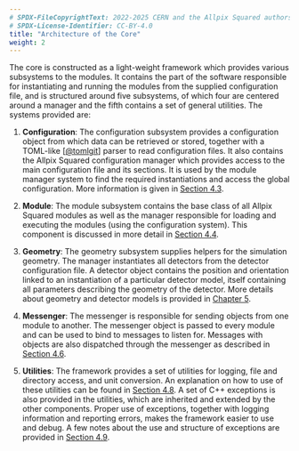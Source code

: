 ```yaml
---
# SPDX-FileCopyrightText: 2022-2025 CERN and the Allpix Squared authors
# SPDX-License-Identifier: CC-BY-4.0
title: "Architecture of the Core"
weight: 2
---
```


The core is constructed as a light-weight framework which provides various subsystems to the modules. It contains the part of
the software responsible for instantiating and running the modules from the supplied configuration file, and is structured
around five subsystems, of which four are centered around a manager and the fifth contains a set of general utilities. The
systems provided are:

1. **Configuration**:
   The configuration subsystem provides a configuration object from which data can be retrieved or stored, together with a
   TOML-like \[[@tomlgit]\] parser to read configuration files. It also contains the Allpix Squared configuration manager
   which provides access to the main configuration file and its sections. It is used by the module manager system to find
   the required instantiations and access the global configuration. More information is given in
   [Section 4.3](./03_configuration.md).

2. **Module**:
   The module subsystem contains the base class of all Allpix Squared modules as well as the manager responsible for loading
   and executing the modules (using the configuration system). This component is discussed in more detail in
   [Section 4.4](./04_modules.md).

3. **Geometry**:
   The geometry subsystem supplies helpers for the simulation geometry. The manager instantiates all detectors from the
   detector configuration file. A detector object contains the position and orientation linked to an instantiation of a
   particular detector model, itself containing all parameters describing the geometry of the detector. More details about
   geometry and detector models is provided in [Chapter 5](../05_geometry_detectors/_index.md).

4. **Messenger**:
   The messenger is responsible for sending objects from one module to another. The messenger object is passed to every
   module and can be used to bind to messages to listen for. Messages with objects are also dispatched through the messenger
   as described in [Section 4.6](./06_messages.md).

5. **Utilities**:
   The framework provides a set of utilities for logging, file and directory access, and unit conversion. An explanation on
   how to use of these utilities can be found in [Section 4.8](./08_logging.md). A set of C++ exceptions is also provided
   in the utilities, which are inherited and extended by the other components. Proper use of exceptions, together with
   logging information and reporting errors, makes the framework easier to use and debug. A few notes about the use and
   structure of exceptions are provided in [Section 4.9](./09_error_reporting.md).

[@tomlgit]: https://github.com/toml-lang/toml
